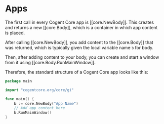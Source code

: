 # Apps

The first call in every Cogent Core app is [[core.NewBody]]. This creates and returns a new [[core.Body]], which is a container in which app content is placed.

After calling [[core.NewBody]], you add content to the [[core.Body]] that was returned, which is typically given the local variable name `b` for body.

Then, after adding content to your body, you can create and start a window from it using [[core.Body.RunMainWindow]].

Therefore, the standard structure of a Cogent Core app looks like this:

```go
package main

import "cogentcore.org/core/gi"

func main() {
	b := core.NewBody("App Name")
	// Add app content here
	b.RunMainWindow()
}
```
